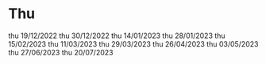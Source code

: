 # Thu
thu 19/12/2022
thu 30/12/2022
thu 14/01/2023
thu 28/01/2023
thu 15/02/2023
thu 11/03/2023
thu 29/03/2023
thu 26/04/2023
thu 03/05/2023
thu 27/06/2023
thu 20/07/2023
